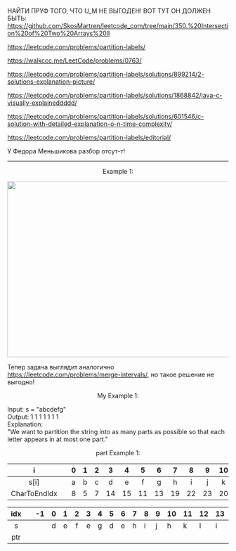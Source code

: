 НАЙТИ ПРУФ ТОГО, ЧТО U_M НЕ ВЫГОДЕН! ВОТ ТУТ ОН ДОЛЖЕН БЫТЬ: https://github.com/SkosMartren/leetcode_com/tree/main/350.%20Intersection%20of%20Two%20Arrays%20II

https://leetcode.com/problems/partition-labels/

https://walkccc.me/LeetCode/problems/0763/

https://leetcode.com/problems/partition-labels/solutions/899214/2-solutions-explanation-picture/

https://leetcode.com/problems/partition-labels/solutions/1868842/java-c-visually-explaineddddd/

https://leetcode.com/problems/partition-labels/solutions/601546/c-solution-with-detailed-explanation-o-n-time-complexity/

https://leetcode.com/problems/partition-labels/editorial/

У Федора Меньшикова разбор отсут-т!

___

<p align="center"> Example 1: </p>

<img src="https://github.com/SkosMartren/useful-materials/blob/main/for_763_leetcode_1.png" width="1500" height="400"/>  

Тепер задача выглядит аналогично https://leetcode.com/problems/merge-intervals/, но такое решение не выгодно!

<p align="center"> My Example 1: </p>

Input: s = "abcdefg"  
Output: 1 1 1 1 1 1 1  
Explanation:  
"We want to partition the string into as many parts as possible so that each letter appears in at most one part."  

<p align="center">  part Example 1: </p>

|      i       |   | 0 | 1 | 2 |  3 |  4 |  5 |  6 |  7 |  8 |  9 | 10 | 11 |
|:------------:|:-:|:-:|:-:|:-:|:--:|:--:|:--:|:--:|:--:|:--:|:--:|:--:|:--:|
|    s[i]      |   | a | b | c |  d |  e |  f |  g |  h |  i |  j |  k |  l |
| CharToEndIdx |   | 8 | 5 | 7 | 14 | 15 | 11 | 13 | 19 | 22 | 23 | 20 | 21 |

| idx 	|   	| -1 	| 0 	| 1 	| 2 	| 3 	| 4 	| 5 	| 6 	| 7 	| 8 	| 9 	| 10 	| 11 	| 12 	| 13 	| 14 	|   	|
|:---:	|:-:	|:--:	|:-:	|:-:	|:-:	|:-:	|---	|---	|---	|---	|---	|---	|----	|----	|----	|----	|----	|---	|
|  s  	|   	|    	| d 	| e 	| f 	| e 	| g 	| d 	| e 	| h 	| i 	| j 	| h  	| k  	| l  	| i  	| j  	|   	|
| ptr 	|   	|    	|   	|   	|   	|   	|   	|   	|   	|   	|   	|   	|    	|    	|    	|    	|    	|   	|




